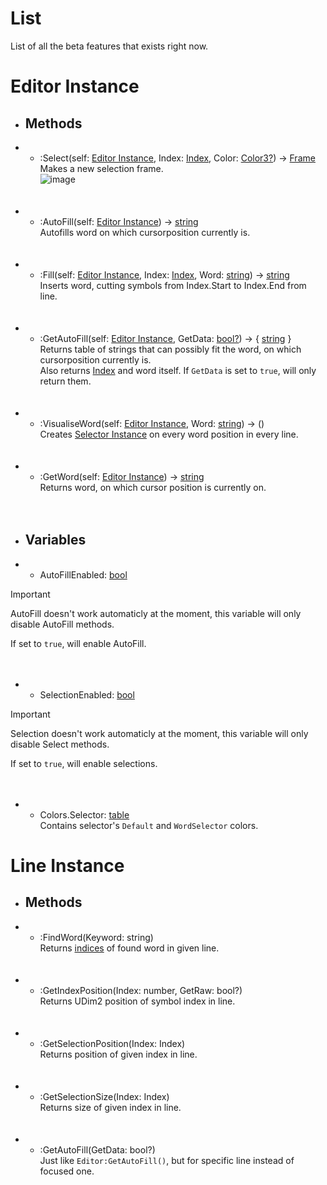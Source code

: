 # List
List of all the beta features that exists right now. <br />

# Editor Instance
- ## Methods
- - :Select(self: [Editor Instance](https://github.com/gdr1461/GEditor/wiki/Editor-Instance), Index: [Index](), Color: [Color3?](https://create.roblox.com/docs/reference/engine/datatypes/Color3)) -> [Frame](https://create.roblox.com/docs/ui/frames) <br />
Makes a new selection frame. <br />
![image](https://github.com/user-attachments/assets/b6de409f-38bc-4974-9a9c-d39bf066e1b0)
<br /><br /><br />
- - :AutoFill(self: [Editor Instance](https://github.com/gdr1461/GEditor/wiki/Editor-Instance)) -> [string](https://create.roblox.com/docs/luau/strings) <br />
Autofills word on which cursorposition currently is.
<br /><br /><br />
- - :Fill(self: [Editor Instance](https://github.com/gdr1461/GEditor/wiki/Editor-Instance), Index: [Index](), Word: [string](https://create.roblox.com/docs/luau/strings)) -> [string](https://create.roblox.com/docs/luau/strings) <br />
Inserts word, cutting symbols from Index.Start to Index.End from line.
<br /><br /><br />
- - :GetAutoFill(self: [Editor Instance](https://github.com/gdr1461/GEditor/wiki/Editor-Instance), GetData: [bool?](https://create.roblox.com/docs/luau/booleans)) -> { [string](https://create.roblox.com/docs/luau/strings) } <br />
Returns table of strings that can possibly fit the word, on which cursorposition currently is. <br />
Also returns [Index]() and word itself. If `GetData` is set to `true`, will only return them.
<br /><br /><br />
- - :VisualiseWord(self: [Editor Instance](https://github.com/gdr1461/GEditor/wiki/Editor-Instance), Word: [string](https://create.roblox.com/docs/luau/strings)) -> () <br />
Creates [Selector Instance]() on every word position in every line.
<br /><br /><br />
- - :GetWord(self: [Editor Instance](https://github.com/gdr1461/GEditor/wiki/Editor-Instance)) -> [string](https://create.roblox.com/docs/luau/strings) <br />
Returns word, on which cursor position is currently on.
<br /><br /><br />
- ## Variables
- - AutoFillEnabled: [bool](https://create.roblox.com/docs/luau/booleans) <br />
> [!IMPORTANT]
> AutoFill doesn't work automaticly at the moment, this variable will only disable AutoFill methods. <br />

If set to `true`, will enable AutoFill.
<br /><br /><br />
- - SelectionEnabled: [bool](https://create.roblox.com/docs/luau/booleans) <br />
> [!IMPORTANT]
> Selection doesn't work automaticly at the moment, this variable will only disable Select methods. <br />

If set to `true`, will enable selections.
<br /><br /><br />
- - Colors.Selector: [table](https://create.roblox.com/docs/luau/tables) <br />
Contains selector's `Default` and `WordSelector` colors.

# Line Instance
- ## Methods
- - :FindWord(Keyword: string) <br />
Returns [indices]() of found word in given line.
<br /><br /><br />
- - :GetIndexPosition(Index: number, GetRaw: bool?) <br />
Returns UDim2 position of symbol index in line.
<br /><br /><br />
- - :GetSelectionPosition(Index: Index) <br />
Returns position of given index in line.
<br /><br /><br />
- - :GetSelectionSize(Index: Index) <br />
Returns size of given index in line.
<br /><br /><br />
- - :GetAutoFill(GetData: bool?) <br />
Just like `Editor:GetAutoFill()`, but for specific line instead of focused one.
